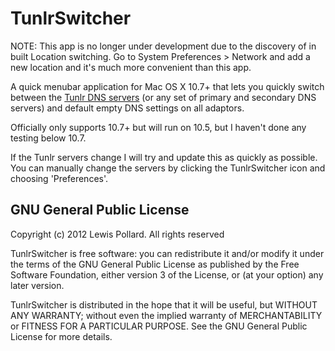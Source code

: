 TunlrSwitcher
=============

NOTE: This app is no longer under development due to the discovery of in built Location switching. Go to System Preferences > Network and add a new location and it's much more convenient than this app.

A quick menubar application for Mac OS X 10.7+ that lets you quickly switch between the [Tunlr DNS servers](http://www.tunlr.net) (or any set of primary and secondary DNS servers) and default empty DNS settings on all adaptors.

Officially only supports 10.7+ but will run on 10.5, but I haven't done any testing below 10.7.

If the Tunlr servers change I will try and update this as quickly as possible. You can manually change the servers by clicking the TunlrSwitcher icon and choosing 'Preferences'.

GNU General Public License
--------------------------

Copyright (c) 2012 Lewis Pollard. All rights reserved

TunlrSwitcher is free software: you can redistribute it and/or modify
it under the terms of the GNU General Public License as published by
the Free Software Foundation, either version 3 of the License, or
(at your option) any later version.

TunlrSwitcher is distributed in the hope that it will be useful,
but WITHOUT ANY WARRANTY; without even the implied warranty of
MERCHANTABILITY or FITNESS FOR A PARTICULAR PURPOSE.  See the
GNU General Public License for more details.